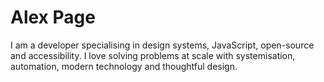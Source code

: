 # Alex Page

I am a developer specialising in design systems, JavaScript, open-source and accessibility. I love solving problems at scale with systemisation, automation, modern technology and thoughtful design. 
